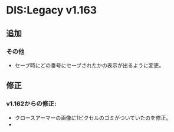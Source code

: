 # DIS:Legacy v1.163

## 追加

### その他
- セーブ時にどの番号にセーブされたかの表示が出るように変更。  

## 修正
### v1.162からの修正:
- クロースアーマーの画像に1ピクセルのゴミがついていたのを修正。  
- 
